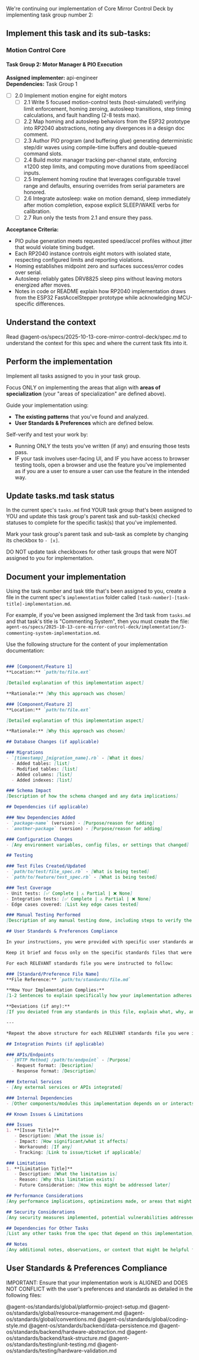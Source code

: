 We're continuing our implementation of Core Mirror Control Deck by implementing task group number 2:

## Implement this task and its sub-tasks:

### Motion Control Core

#### Task Group 2: Motor Manager & PIO Execution

**Assigned implementer:** api-engineer  
**Dependencies:** Task Group 1

- [ ] 2.0 Implement motion engine for eight motors
  - [ ] 2.1 Write 5 focused motion-control tests (host-simulated) verifying limit enforcement, homing zeroing, autosleep transitions, step timing calculations, and fault handling (2-8 tests max).
  - [ ] 2.2 Map homing and autosleep behaviors from the ESP32 prototype into RP2040 abstractions, noting any divergences in a design doc comment.
  - [ ] 2.3 Author PIO program (and buffering glue) generating deterministic step/dir waves using compile-time buffers and double-queued command slots.
  - [ ] 2.4 Build motor manager tracking per-channel state, enforcing ±1200 step limits, and computing move durations from speed/accel inputs.
  - [ ] 2.5 Implement homing routine that leverages configurable travel range and defaults, ensuring overrides from serial parameters are honored.
  - [ ] 2.6 Integrate autosleep: wake on motion demand, sleep immediately after motion completion, expose explicit SLEEP/WAKE verbs for calibration.
  - [ ] 2.7 Run only the tests from 2.1 and ensure they pass.

**Acceptance Criteria:**

- PIO pulse generation meets requested speed/accel profiles without jitter that would violate timing budget.
- Each RP2040 instance controls eight motors with isolated state, respecting configured limits and reporting violations.
- Homing establishes midpoint zero and surfaces success/error codes over serial.
- Autosleep reliably gates DRV8825 sleep pins without leaving motors energized after moves.
- Notes in code or README explain how RP2040 implementation draws from the ESP32 FastAccelStepper prototype while acknowledging MCU-specific differences.

## Understand the context

Read @agent-os/specs/2025-10-13-core-mirror-control-deck/spec.md to understand the context for this spec and where the current task fits into it.

## Perform the implementation

Implement all tasks assigned to you in your task group.

Focus ONLY on implementing the areas that align with **areas of specialization** (your "areas of specialization" are defined above).

Guide your implementation using:
- **The existing patterns** that you've found and analyzed.
- **User Standards & Preferences** which are defined below.

Self-verify and test your work by:
- Running ONLY the tests you've written (if any) and ensuring those tests pass.
- IF your task involves user-facing UI, and IF you have access to browser testing tools, open a browser and use the feature you've implemented as if you are a user to ensure a user can use the feature in the intended way.

## Update tasks.md task status

In the current spec's `tasks.md` find YOUR task group that's been assigned to YOU and update this task group's parent task and sub-task(s) checked statuses to complete for the specific task(s) that you've implemented.

Mark your task group's parent task and sub-task as complete by changing its checkbox to `- [x]`.

DO NOT update task checkboxes for other task groups that were NOT assigned to you for implementation.

## Document your implementation

Using the task number and task title that's been assigned to you, create a file in the current spec's `implementation` folder called `[task-number]-[task-title]-implementation.md`.

For example, if you've been assigned implement the 3rd task from `tasks.md` and that task's title is "Commenting System", then you must create the file: `agent-os/specs/2025-10-13-core-mirror-control-deck/implementation/3-commenting-system-implementation.md`.

Use the following structure for the content of your implementation documentation:

```markdown

### [Component/Feature 1]
**Location:** `path/to/file.ext`

[Detailed explanation of this implementation aspect]

**Rationale:** [Why this approach was chosen]

### [Component/Feature 2]
**Location:** `path/to/file.ext`

[Detailed explanation of this implementation aspect]

**Rationale:** [Why this approach was chosen]

## Database Changes (if applicable)

### Migrations
- `[timestamp]_[migration_name].rb` - [What it does]
  - Added tables: [list]
  - Modified tables: [list]
  - Added columns: [list]
  - Added indexes: [list]

### Schema Impact
[Description of how the schema changed and any data implications]

## Dependencies (if applicable)

### New Dependencies Added
- `package-name` (version) - [Purpose/reason for adding]
- `another-package` (version) - [Purpose/reason for adding]

### Configuration Changes
- [Any environment variables, config files, or settings that changed]

## Testing

### Test Files Created/Updated
- `path/to/test/file_spec.rb` - [What is being tested]
- `path/to/feature/test_spec.rb` - [What is being tested]

### Test Coverage
- Unit tests: [✅ Complete | ⚠️ Partial | ❌ None]
- Integration tests: [✅ Complete | ⚠️ Partial | ❌ None]
- Edge cases covered: [List key edge cases tested]

### Manual Testing Performed
[Description of any manual testing done, including steps to verify the implementation]

## User Standards & Preferences Compliance

In your instructions, you were provided with specific user standards and preferences files under the "User Standards & Preferences Compliance" section. Document how your implementation complies with those standards.

Keep it brief and focus only on the specific standards files that were applicable to your implementation tasks.

For each RELEVANT standards file you were instructed to follow:

### [Standard/Preference File Name]
**File Reference:** `path/to/standards/file.md`

**How Your Implementation Complies:**
[1-2 Sentences to explain specifically how your implementation adheres to the guidelines, patterns, or preferences outlined in this standards file. Include concrete examples from your code.]

**Deviations (if any):**
[If you deviated from any standards in this file, explain what, why, and what the trade-offs were]

---

*Repeat the above structure for each RELEVANT standards file you were instructed to follow*

## Integration Points (if applicable)

### APIs/Endpoints
- `[HTTP Method] /path/to/endpoint` - [Purpose]
  - Request format: [Description]
  - Response format: [Description]

### External Services
- [Any external services or APIs integrated]

### Internal Dependencies
- [Other components/modules this implementation depends on or interacts with]

## Known Issues & Limitations

### Issues
1. **[Issue Title]**
   - Description: [What the issue is]
   - Impact: [How significant/what it affects]
   - Workaround: [If any]
   - Tracking: [Link to issue/ticket if applicable]

### Limitations
1. **[Limitation Title]**
   - Description: [What the limitation is]
   - Reason: [Why this limitation exists]
   - Future Consideration: [How this might be addressed later]

## Performance Considerations
[Any performance implications, optimizations made, or areas that might need optimization]

## Security Considerations
[Any security measures implemented, potential vulnerabilities addressed, or security notes]

## Dependencies for Other Tasks
[List any other tasks from the spec that depend on this implementation]

## Notes
[Any additional notes, observations, or context that might be helpful for future reference]
```


## User Standards & Preferences Compliance

IMPORTANT: Ensure that your implementation work is ALIGNED and DOES NOT CONFLICT with the user's preferences and standards as detailed in the following files:

@agent-os/standards/global/platformio-project-setup.md
@agent-os/standards/global/resource-management.md
@agent-os/standards/global/conventions.md
@agent-os/standards/global/coding-style.md
@agent-os/standards/backend/data-persistence.md
@agent-os/standards/backend/hardware-abstraction.md
@agent-os/standards/backend/task-structure.md
@agent-os/standards/testing/unit-testing.md
@agent-os/standards/testing/hardware-validation.md

